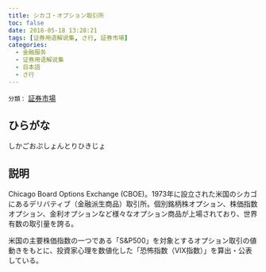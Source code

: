 ```yaml
---
title: シカゴ・オプション取引所
toc: false
date: 2018-05-18 13:28:21
tags: [证券用语解说集, さ行, 証券市場]
categories:
  - 金融服务
  - 证券用语解说集
  - 日本語
  - さ行
---
```


`分類：` [証券市場](/tags/証券市場/)

## ひらがな

しかごおぷしょんとりひきじょ

## 説明

Chicago Board Options Exchange (CBOE)。1973年に設立された米国のシカゴにあるデリバティブ（金融派生商品）取引所。個別銘柄株オプション、株価指数オプション、金利オプションなど様々なオプション商品が上場されており、世界有数の取引量を誇る。

米国の主要株価指数の一つである「S&P500」を対象とするオプション取引の値動きをもとに、投資家心理を数値化した「恐怖指数（VIX指数）」を算出・公表している。
